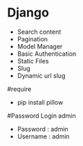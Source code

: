 # Django
- Search content
- Pagination
- Model Manager
- Basic Authentication
- Static Files
- Slug
- Dynamic url slug

#require
- pip install pillow

#Password Login admin
- Password : admin
- Username : admin
